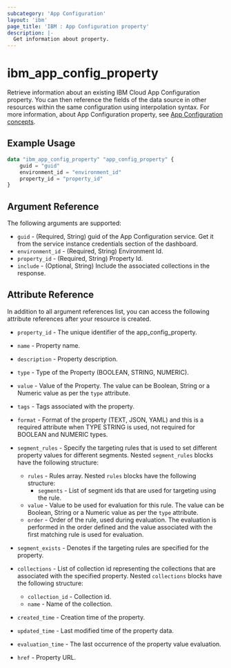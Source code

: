 ```yaml
---
subcategory: 'App Configuration'
layout: 'ibm'
page_title: 'IBM : App Configuration property'
description: |-
  Get information about property.
---
```


# ibm_app_config_property

Retrieve information about an existing IBM Cloud App Configuration property. You can then reference the fields of the data source in other resources within the same configuration using interpolation syntax. For more information, about App Configuration property, see [App Configuration concepts](https://cloud.ibm.com//docs/app-configuration?topic=app-configuration-ac-overview).

## Example Usage

```terraform
data "ibm_app_config_property" "app_config_property" {
	guid = "guid"
	environment_id = "environment_id"
	property_id = "property_id"
}
```

## Argument Reference

The following arguments are supported:

- `guid` - (Required, String) guid of the App Configuration service. Get it from the service instance credentials section of the dashboard.
- `environment_id` - (Required, String) Environment Id.
- `property_id` - (Required, String) Property Id.
- `include` - (Optional, String) Include the associated collections in the response.

## Attribute Reference

In addition to all argument references list, you can access the following attribute references after your resource is created.

- `property_id` - The unique identifier of the app_config_property.
- `name` - Property name.
- `description` - Property description.
- `type` - Type of the Property (BOOLEAN, STRING, NUMERIC).
- `value` - Value of the Property. The value can be Boolean, String or a Numeric value as per the `type` attribute.
- `tags` - Tags associated with the property.
- `format` - Format of the property (TEXT, JSON, YAML) and this is a required attribute when TYPE STRING is used, not required for BOOLEAN and NUMERIC types.
- `segment_rules` - Specify the targeting rules that is used to set different property values for different segments. Nested `segment_rules` blocks have the following structure:
    - `rules` - Rules array. Nested `rules` blocks have the following structure:
        - `segments` - List of segment ids that are used for targeting using the rule.
    - `value` - Value to be used for evaluation for this rule. The value can be Boolean, String or a Numeric value as per the `type` attribute.
    - `order` - Order of the rule, used during evaluation. The evaluation is performed in the order defined and the value associated with the first matching rule is used for evaluation.

- `segment_exists` - Denotes if the targeting rules are specified for the property.
- `collections` - List of collection id representing the collections that are associated with the specified property. Nested `collections` blocks have the following structure:
    - `collection_id` - Collection id.
    - `name` - Name of the collection.

- `created_time` - Creation time of the property.
- `updated_time` - Last modified time of the property data.
- `evaluation_time` - The last occurrence of the property value evaluation.
- `href` - Property URL.